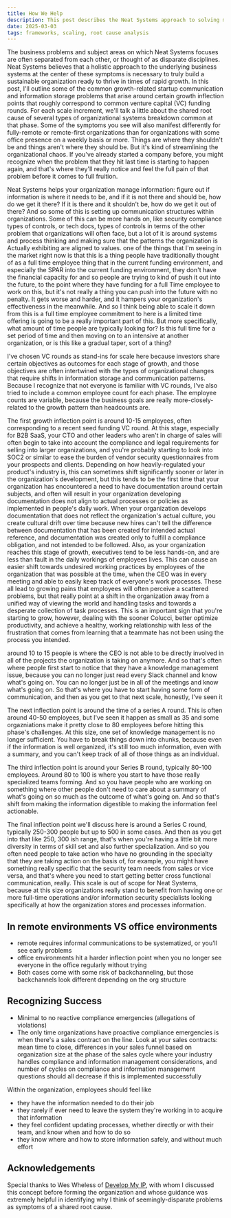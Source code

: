 ```yaml
---
title: How We Help
description: This post describes the Neat Systems approach to solving many common growth-related startup communication and information storage problems by treating their shared root cause.
date: 2025-03-03
tags: frameworks, scaling, root cause analysis
---
```

The business problems and subject areas on which Neat Systems focuses are often separated from each other, or thought of as disparate disciplines. Neat Systems believes that a holistic approach to the underlying business systems at the center of these symptoms is necessary to truly build a sustainable organization ready to thrive in times of rapid growth. In this post, I'll outline some of the common growth-related startup communication and information storage problems that arise around certain growth inflection points that roughly correspond to common venture capital (VC) funding rounds. For each scale increment, we'll talk a little about the shared root cause of several types of organizational systems breakdown common at that phase. Some of the symptoms you see will also manifest differently for fully-remote or remote-first organizations than for organizations with some office presence on a weekly basis or more. Things are where they shouldn't be and things aren't where they should be. But it's kind of streamlining the organizational chaos. If you've already started a company before, you might recognize when the problem that they hit last time is starting to happen again, and that's where they'll really notice and feel the full pain of that problem before it comes to full fruition.

Neat Systems helps your organization manage information: figure out if information is where it needs to be, and if it is not there and should be, how do we get it there? If it is there and it shouldn't be, how do we get it out of there? And so some of this is setting up communication structures within organizations. Some of this can be more hands on, like security compliance types of controls, or tech docs, types of controls in terms of the other problem that organizations will often face, but a lot of it is around systems and process thinking and making sure that the patterns the organization is Actually exhibiting are aligned to values. one of the things that I'm seeing in the market right now is that this is a thing people have traditionally thought of as a full time employee thing that in the current funding environment, and especially the SPAR into the current funding environment, they don't have the financial capacity for and so people are trying to kind of push it out into the future, to the point where they have funding for a full Time employee to work on this, but it's not really a thing you can push into the future with no penalty. It gets worse and harder, and it hampers your organization's effectiveness in the meanwhile. And so I think being able to scale it down from this is a full time employee commitment to here is a limited time offering is going to be a really important part of this. But more specifically, what amount of time people are typically looking for? Is this full time for a set period of time and then moving on to an intensive at another organization, or is this like a gradual taper, sort of a thing? 

I've chosen VC rounds as stand-ins for scale here because investors share certain objectives as outcomes for each stage of growth, and those objectives are often intertwined with the types of organizational changes that require shifts in information storage and communication patterns. Because I recognize that not everyone is familiar with VC rounds, I've also tried to include a common employee count for each phase. The employee counts are variable, because the business goals are really more-closely-related to the growth pattern than headcounts are.

The first growth inflection point is around 10-15 employees, often corresponding to a recent seed funding VC round. At this stage, especially for B2B SaaS, your CTO and other leaders who aren't in charge of sales will often begin to take into account the compliance and legal requirements for selling into larger organizations, and you're probably starting to look into SOC2 or similar to ease the burden of vendor security questionnaires from your prospects and clients. Depending on how heavily-regulated your product's industry is, this can sometimes shift significantly sooner or later in the organization's development, but this tends to be the first time that your organization has encountered a need to have documentation around certain subjects, and often will result in your organization developing documentation does not align to actual processes or policies as implemented in people's daily work. When your organization develops documentation that does not reflect the organization's actual culture, you create cultural drift over time because new hires can't tell the difference between documentation that has been created for intended actual reference, and documentation was created only to fulfill a compliance obligation, and not intended to be followed. Also, as your organization reaches this stage of growth, executives tend to be less hands-on, and are less than fault in the daily workings of employees lives. This can cause an easier shift towards undesired working practices by employees of the organization that was possible at the time, when the CEO was in every meeting and able to easily keep track of everyone's work processes. These all lead to growing pains that employees will often perceive a scattered problems, but that really point at a shift in the organization away from a unified way of viewing the world and handling tasks and towards a desperate collection of task processes. This is an important sign that you're starting to grow, however, dealing with the sooner Colucci, better optimize productivity, and achieve a healthy, working relationship with less of the frustration that comes from learning that a teammate has not been using the process you intended.

around 10 to 15 people is where the CEO is not able to be directly involved in all of the projects the organization is taking on anymore. And so that's often where people first start to notice that they have a knowledge management issue, because you can no longer just read every Slack channel and know what's going on. You can no longer just be in all of the meetings and know what's going on. So that's where you have to start having some form of communication, and then as you get to that next scale, honestly, I've seen it  

The next inflection point is around the time of a series A round. This is often around 40-50 employees, but I've seen it happen as small as 35 and some orgazniations make it pretty close to 80 employees before hitting this phase's challenges. At this size, one set of knowledge management is no longer sufficient. You have to break things down into chunks, because even if the information is well organized, it's still too much information, even with a summary, and you can't keep track of all of those things as an individual. 

The third inflection point is around your Series B round, typically 80-100 employees. Around 80 to 100 is where you start to have those really specialized teams forming. And so you have people who are working on something where other people don't need to care about a summary of what's going on so much as the outcome of what's going on. And so that's shift from making the information digestible to making the information feel actionable. 

The final inflection point we'll discuss here is around a Series C round, typically 250-300 people but up to 500 in some cases. And then as you get into that like 250, 300 ish range, that's when you're having a little bit more diversity in terms of skill set and also further specialization. And so you often need people to take action who have no grounding in the specialty that they are taking action on the basis of, for example, you might have something really specific that the security team needs from sales or vice versa, and that's where you need to start getting better cross functional communication, really. This scale is out of scope for Neat Systems, because at this size organizations really stand to benefit from having one or more full-time operations and/or information security specialists looking specifically at how the organization stores and processes information.

## In remote environments VS office environments
- remote requires informal communications to be systematized, or you'll see early problems
- office environments hit a harder inflection point when you no longer see everyone in the office regularly without trying
- Both cases come with some risk of backchanneling, but those backchannels look different depending on the org structure

## Recognizing Success
- Minimal to no reactive compliance emergencies (allegations of violations)
- The only time organizations have proactive compliance emergencies is when there's a sales contract on the line. Look at your sales contracts: mean time to close, differences in your sales funnel based on organization size at the phase of the sales cycle where your industry handles compliance and information management considerations, and number of cycles on compliance and information management questions should all decrease if this is implemented successfully

Within the organization, employees should feel like
- they have the information needed to do their job
- they rarely if ever need to leave the system they're working in to acquire that information
- they feel confident updating processes, whether directly or with their team, and know when and how to do so
- they know where and how to store information safely, and without much effort

## Acknowledgements
Special thanks to Wes Wheless of [Develop My IP](https://www.developmyip.com/), with whom I discussed this concept before forming the organization and whose guidance was extremely helpful in identifying why I think of seemingly-disparate problems as symptoms of a shared root cause.
